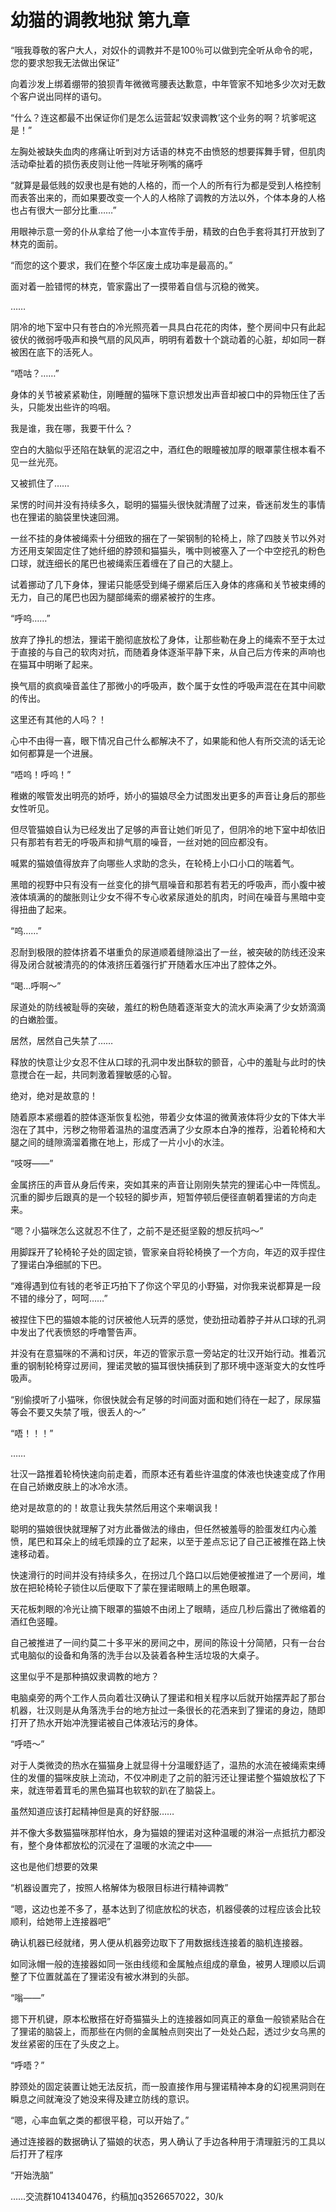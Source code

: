 # 幼猫的调教地狱 第九章

“哦我尊敬的客户大人，对奴仆的调教并不是100％可以做到完全听从命令的呢，您的要求恕我无法做出保证” 

向着沙发上绑着绷带的狼狈青年微微弯腰表达歉意，中年管家不知地多少次对无数个客户说出同样的语句。 

“什么？连这都最不出保证你们是怎么运营起‘奴隶调教’这个业务的啊？坑爹呢这是！” 

左胸处被缺失血肉的疼痛让听到对方话语的林克不由愤怒的想要挥舞手臂，但肌肉活动牵扯着的损伤表皮则让他一阵呲牙咧嘴的痛呼 

“就算是最低贱的奴隶也是有她的人格的，而一个人的所有行为都是受到人格控制而表答出来的，而如果要改变一个人的人格除了调教的方法以外，个体本身的人格也占有很大一部分比重……” 

用眼神示意一旁的仆从拿给了他一小本宣传手册，精致的白色手套将其打开放到了林克的面前。 

“而您的这个要求，我们在整个华区废土成功率是最高的。” 

面对着一脸错愕的林克，管家露出了一摸带着自信与沉稳的微笑。 

…… 

阴冷的地下室中只有苍白的冷光照亮着一具具白花花的肉体，整个房间中只有此起彼伏的微弱呼吸声和换气扇的风风声，明明有着数十个跳动着的心脏，却如同一群被困在底下的活死人。 

“唔咕？……” 

身体的关节被紧紧勒住，刚睡醒的猫咪下意识想发出声音却被口中的异物压住了舌头，只能发出些许的呜咽。 

我是谁，我在哪，我要干什么？ 

空白的大脑似乎还陷在缺氧的泥沼之中，酒红色的眼瞳被加厚的眼罩蒙住根本看不见一丝光亮。 

又被抓住了…… 

呆愣的时间并没有持续多久，聪明的猫猫头很快就清醒了过来，昏迷前发生的事情也在狸诺的脑袋里快速回溯。 

一丝不挂的身体被绳索十分细致的捆在了一架钢制的轮椅上，除了四肢关节以外对方还用支架固定住了她纤细的脖颈和猫猫头，嘴中则被塞入了一个中空挖孔的粉色口球，就连细长的尾巴也被绳索压着缠在了自己的大腿上。 

试着挪动了几下身体，狸诺只能感受到绳子绷紧后压入身体的疼痛和关节被束缚的无力，自己的尾巴也因为腿部绳索的绷紧被拧的生疼。 

“呼呜……” 

放弃了挣扎的想法，狸诺干脆彻底放松了身体，让那些勒在身上的绳索不至于太过于直接的与自己的软肉对抗，而随着身体逐渐平静下来，从自己后方传来的声响也在猫耳中明晰了起来。 

换气扇的疯疯噪音盖住了那微小的呼吸声，数个属于女性的呼吸声混在在其中间歇的传出。 

这里还有其他的人吗？！ 

心中不由得一喜，眼下情况自己什么都解决不了，如果能和他人有所交流的话无论如何都算是一个进展。 

“唔呜！呼呜！” 

稚嫩的喉管发出明亮的娇呼，娇小的猫娘尽全力试图发出更多的声音让身后的那些女性听见。 

但尽管猫娘自认为已经发出了足够的声音让她们听见了，但阴冷的地下室中却依旧只有那若有若无的呼吸声和排气扇的噪音，一丝对她的回应都没有。 

喊累的猫娘值得放弃了向哪些人求助的念头，在轮椅上小口小口的喘着气。 

黑暗的视野中只有没有一丝变化的排气扇噪音和那若有若无的呼吸声，而小腹中被液体填满的的酸胀则让少女不得不专心收紧尿道处的肌肉，时间在噪音与黑暗中变得扭曲了起来。 

“呜……” 

忍耐到极限的腔体挤着不堪重负的尿道顺着缝隙溢出了一丝，被突破的防线还没来得及闭合就被清亮的的体液挤压着强行扩开随着水压冲出了腔体之外。 

“喝…呼啊～” 

尿道处的防线被耻辱的突破，羞红的粉色随着逐渐变大的流水声染满了少女娇滴滴的白嫩脸蛋。 

居然，居然自己失禁了…… 

释放的快意让少女忍不住从口球的孔洞中发出酥软的颤音，心中的羞耻与此时的快意搅合在一起，共同刺激着狸敏感的心智。 

绝对，绝对是故意的！ 

随着原本紧绷着的腔体逐渐恢复松弛，带着少女体温的微黄液体将少女的下体大半泡在了其中，污秽之物带着温热的温度洒满了少女原本白净的推荐，沿着轮椅和大腿之间的缝隙滴溜着撒在地上，形成了一片小小的水洼。 

“吱呀——” 

金属挤压的声音从身后传来，突如其来的声音让刚刚失禁完的狸诺心中一阵慌乱。沉重的脚步后跟真的是一个较轻的脚步声，短暂停顿后便径直朝着狸诺的方向走来。 

“嗯？小猫咪怎么这就忍不住了，之前不是还挺坚毅的想反抗吗～” 

用脚踩开了轮椅轮子处的固定锁，管家亲自将轮椅换了一个方向，年迈的双手捏住了狸诺白净细腻的下巴。 

“难得遇到位有钱的老爷正巧拍下了你这个罕见的小野猫，对你我来说都算是一段不错的缘分了，呵呵……” 

被捏住下巴的猫娘本能的讨厌被他人玩弄的感觉，使劲扭动着脖子并从口球的孔洞中发出了代表愤怒的呼噜警告声。 

并没有在意猫咪的不满和讨厌，年迈的管家示意一旁站定的壮汉开始行动。推着沉重的钢制轮椅穿过房间，狸诺灵敏的猫耳很快捕获到了那环境中逐渐变大的女性呼吸声。 

“别偷摸听了小猫咪，你很快就会有足够的时间面对面和她们待在一起了，尿尿猫等会不要又失禁了哦，很丢人的～” 

“唔！！！” 

…… 

壮汉一路推着轮椅快速向前走着，而原本还有着些许温度的体液也快速变成了作用在自己娇嫩皮肤上的冰冷水渍。 

绝对是故意的的！故意让我失禁然后用这个来嘲讽我！ 

聪明的猫娘很快就理解了对方此番做法的缘由，但任然被羞辱的脸蛋发红内心羞愤，尾巴和耳朵上的绒毛烦躁的立了起来，以至于差点忘记了自己正被推在路上快速移动着。 

快速滑行的时间并没有持续多久，在拐过几个路口以后她便被推进了一个房间，堆放在把轮椅轮子锁住以后便取下了蒙在狸诺眼睛上的黑色眼罩。 

天花板刺眼的冷光让摘下眼罩的猫娘不由闭上了眼睛，适应几秒后露出了微缩着的酒红色竖瞳。 

自己被推进了一间约莫二十多平米的房间之中，房间的陈设十分简陋，只有一台台式电脑似的设备和角落的洗手台以及装着各种生活垃圾的大桌子。 

这里似乎不是那种搞奴隶调教的地方？ 

电脑桌旁的两个工作人员向着壮汉确认了狸诺和相关程序以后就开始摆弄起了那台机器，壮汉则是从角落洗手台的地方扯过一条很长的花洒来到了狸诺的身边，随即打开了热水开始冲洗狸诺被自己体液玷污的身体。 

“呼唔～” 

对于人类微烫的热水在猫猫身上就显得十分温暖舒适了，温热的水流在被绳索束缚住的发僵的猫咪皮肤上流动，不仅冲刷走了之前的脏污还让狸诺整个猫娘放松了下来，就连带着茸毛的黑色猫耳也软软的趴在了脑袋上。 

虽然知道应该打起精神但是真的好舒服…… 

并不像大多数猫猫咪那样怕水，身为猫娘的狸诺对这种温暖的淋浴一点抵抗力都没有，整个身体都放松的沉浸在了温暖的水流之中—— 

这也是他们想要的效果 

“机器设置完了，按照人格解体为极限目标进行精神调教” 

“嗯，这边也差不多了，基本达到了彻底放松的状态，机器侵袭的过程应该会比较顺利，给她带上连接器吧” 

确认机器已经就绪，男人便从机器旁边取下了用数据线连接着的脑机连接器。 

如同泳帽一般的连接器如同一张由线缆和金属触点组成的章鱼，被男人理顺以后调整了下位置就盖在了狸诺没有被水淋到的头部。 

“嗡——” 

摁下开机键，原本松散搭在好奇猫猫头上的连接器如同真正的章鱼一般锁紧贴合在了狸诺的脑袋上，而那些在内侧的金属触点则突出了一处处凸起，透过少女乌黑的发丝紧密的压在了头皮之上。 

“呼唔？” 

脖颈处的固定装置让她无法反抗，而一股直接作用与狸诺精神本身的幻视黑洞则在瞬息之间就淹没了她没来得及建立防线的意识。 

“嗯，心率血氧之类的都很平稳，可以开始了。” 

通过连接器的数据确认了猫娘的状态，男人确认了手边各种用于清理脏污的工具以后打开了程序 

“开始洗脑” 

……交流群1041340476，约稿加q3526657022，30/k

 